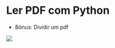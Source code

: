 # Ler PDF com Python


- Bônus: Dividir um pdf

<span>
      <img src="https://user-images.githubusercontent.com/85804895/174914160-34236316-369c-4843-9729-03858e8275ea.gif">
</span>
